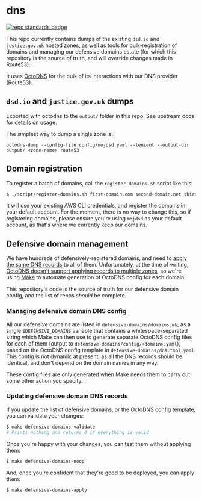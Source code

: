 # dns

[![repo standards badge](https://img.shields.io/badge/dynamic/json?color=blue&style=for-the-badge&logo=github&label=MoJ%20Compliant&query=%24.data%5B%3F%28%40.name%20%3D%3D%20%22dns%22%29%5D.status&url=https%3A%2F%2Foperations-engineering-reports.cloud-platform.service.justice.gov.uk%2Fgithub_repositories)](https://operations-engineering-reports.cloud-platform.service.justice.gov.uk/github_repositories#dns "Link to report")

This repo currently contains dumps of the existing `dsd.io` and
`justice.gov.uk` hosted zones, as well as tools for bulk-registration of
domains and managing our defensive domains estate (for which this
repository is the source of truth, and will override changes made in Route53).

It uses [OctoDNS](https://github.com/github/octodns) for the bulk of
its interactions with our DNS provider (Route53).

## `dsd.io` and `justice.gov.uk` dumps

Exported with octodns to the `output/` folder in this repo. See upstream docs for details on usage.

The simplest way to dump a single zone is:
```
octodns-dump --config-file config/mojdsd.yaml --lenient --output-dir output/ <zone-name> route53
```

## Domain registration

To register a batch of domains, call the `register-domains.sh` script like this:

```bash
$ ./script/register-domains.sh first-domain.com second-domain.net third-domain.org
```

It will use your existing AWS CLI credentials, and register the domains
in your default account. For the moment, there is no way to change this,
so if registering domains, please ensure you're using `mojdsd` as your
default account, as that's where we currently keep our domains.

## Defensive domain management

We have hundreds of defensively-registered domains, and need to [apply the same DNS records](https://ministryofjustice.github.io/security-guidance/defensive-domain-registration/#defensive-domain-registrations) to all of them. Unfortunately, at the
time of writing, [OctoDNS doesn't support applying records to multiple
zones](https://github.com/github/octodns/issues/7), so we're using
[Make](https://www.gnu.org/software/make/manual/make.html) to automate
generation of OctoDNS config for each domain.

This repository's code is the source of truth for our defensive domain
config, and the list of repos *should* be complete.

### Managing defensive domain DNS config

All our defensive domains are listed in `defensive-domains/domains.mk`,
as a single `$DEFENSIVE_DOMAINS` variable that contains a
whitespace-separated string which Make can then use to generate separate
OctoDNS config files for each of them (output to
`defensive-domains/config/<domain>.yaml`), based on the OctoDNS config
template in `defensive-domains/dns.tmpl.yaml`. This config is not dynamic
at present, as all the DNS records should be identical, and don't depend
on the domain names in any way.

These config files are only generated when Make needs them to carry out
some other action you specify.

### Updating defensive domain DNS records

If you update the list of defensive domains, or the OctoDNS config
template, you can validate your changes:

```bash
$ make defensive-domains-validate
# Prints nothing and returns 0 if everything is valid
```

Once you're happy with your changes, you can test them without applying them:

```bash
$ make defensive-domains-noop
```

And, once you're confident that they're good to be deployed, you can apply them:

```bash
$ make defensive-domains-apply
```
